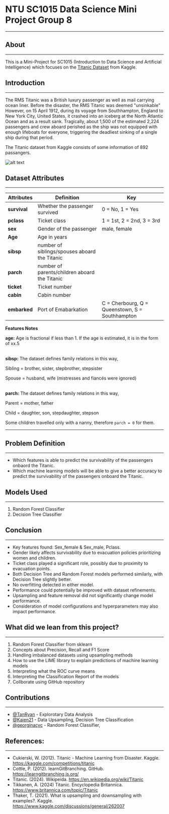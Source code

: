 # NTU SC1015 Data Science Mini Project Group 8
---

## About
---

This is a Mini-Project for SC1015 (Introduction to Data Science and Artificial Intelligence) which focuses on the [Titanic Dataset](https://kaggle.com/competitions/titanic) from Kaggle.

## Introduction
---

The RMS Titanic was a British luxury passenger as well as mail carrying ocean liner. Before the disaster, the RMS Titanic was deemed "unsinkable" However, on 15 April 1912, during its voyage from Southhampton, England to New York City, United States, it crashed into an iceberg at the North Atlantic Ocean and as a result sank. Tragically, about 1,500 of the estimated 2,224 passengers and crew aboard perished as the ship was not equipped with enough lifeboats for everyone, triggering the deadliest sinking of a single ship during that period. 

The Titanic dataset from Kaggle consists of some information of 892 passangers. 

![alt text](https://www.worldhistory.org/img/r/p/1500x1500/14047.png.webp?v=1706789164 "RMS Titanic")

## Dataset Attributes
---

| **Attributes** | **Definition** | **Key** |
|----------------|----------------|---------|
| **survival**       | Whether the passenger survived | 0 = No, 1 = Yes |
| **pclass** | Ticket class | 1 = 1st, 2 = 2nd, 3 = 3rd |
| **sex** | Gender of the passenger | male, female |
| **Age** | Age in years | |
| **sibsp** | number of siblings/spouses aboard the Titanic | |
| **parch** | number of parents/children aboard the Titanic | |
| **ticket** | Ticket number | |
| **cabin** | Cabin number | |
| **embarked** | Port of Emabarkation | C = Cherbourg, Q = Queenstown, S = Southhampton | |

**Features Notes**

**age:** Age is fractional if less than 1. If the age is estimated, it is in the form of xx.5  <br/><br/>

**sibsp:** The dataset defines family relations in this way,

Sibling = brother, sister, stepbrother, stepsister

Spouse = husband, wife (mistresses and fiancés were ignored)  <br/><br/>


**parch:** The dataset defines family relations in this way,

Parent = mother, father

Child = daughter, son, stepdaughter, stepson

Some children travelled only with a nanny, therefore `parch = 0` for them.

---

## Problem Definition
---

* Which features is able to predict the survivability of the passengers onbaord the Titanic.   
* Which machine learning models will be able to give a better accuracy to predict the survivability of the passengers onboard the Titanic. 

## Models Used
---

1. Random Forest Classifier   
2. Decision Tree Classifier 

## Conclusion
---

* Key features found: Sex_female & Sex_male, Pclass.
* Gender likely affects survivability due to evacuation policies prioritizing women and children.
* Ticket class played a significant role, possibly due to proximity to evacuation points.
* Both Decision Tree and Random Forest models performed similarly, with Decision Tree slightly better.
* No overfitting detected in either model.
* Performance could potentially be improved with dataset refinements.
* Upsampling and feature removal did not significantly change model performance.
* Consideration of model configurations and hyperparameters may also impact performance. 

## What did we lean from this project?
---

1. Random Forest Classifier from sklearn 
2. Concepts about Precision, Recall and F1 Score 
3. Handling imbalanced datasets using upsampling methods  
4. How to use the LIME library to explain predictions of machine learning models 
5. Interpreting what the ROC curve means 
6. Interpreting the Classification Report of the models 
7. Collborate using GitHub repository 

## Contributions 
--- 
 
* [@TanRyan](https://github.com/TanRyan) - Explorotary Data Analysis
* [@Kaien21](https://github.com/Kaien21) - Data Upsampling, Decision Tree Classification
* [@georginacyc](https://github.com/georginacyc) - Random Forest Classifier,  


## References:
---

* Cukierski, W. (2012). Titanic - Machine Learning from Disaster. Kaggle. https://kaggle.com/competitions/titanic 
* Cottle, P. (2012). learnGitBranching. GitHub. https://learngitbranching.js.org/ 
* Titanic. (2024). Wikipeida. https://en.wikipedia.org/wiki/Titanic 
* Tikkanen, A. (2024) Titanic. Encyclopedia Britannica. https://www.britannica.com/topic/Titanic 
* Thaker, T. (2021). What is upsampling and downsampling with examples?. Kaggle. https://www.kaggle.com/discussions/general/262007
